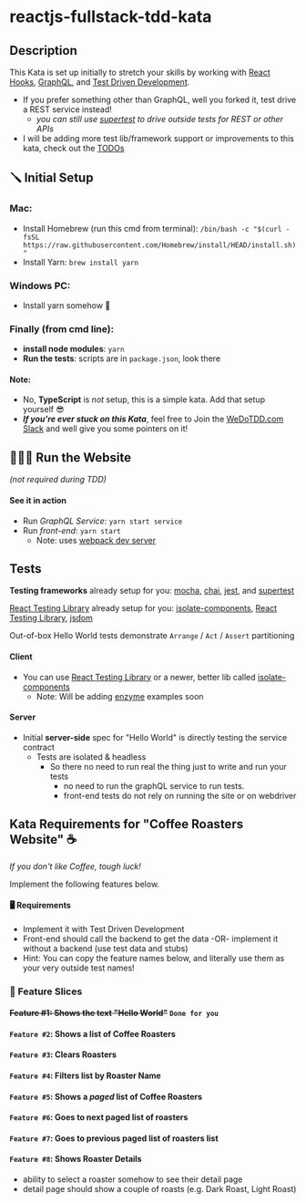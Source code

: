 # reactjs-fullstack-tdd-kata
## Description
This Kata is set up initially to stretch your skills by working with [React Hooks](https://reactjs.org/docs/hooks-intro.html), [GraphQL](https://graphql.org/), and [Test Driven Development](http://wiki.c2.com/?TestDrivenDevelopment).

- If you prefer something other than GraphQL, well you forked it, test drive a REST service instead!
    - *you can still use [supertest](https://github.com/visionmedia/supertest) to drive outside tests for REST or other APIs*
- I will be adding more test lib/framework support or improvements to this kata, check out the [TODOs](https://github.com/dschinkel/reactjs-fullstack-tdd-kata/projects/1)

## 🪛 Initial Setup

### Mac:
- Install Homebrew (run this cmd from terminal): `/bin/bash -c "$(curl -fsSL https://raw.githubusercontent.com/Homebrew/install/HEAD/install.sh)"`
- Install Yarn: `brew install yarn`

### Windows PC:
- Install yarn somehow 🤣

### Finally (from cmd line):
- **install node modules**: `yarn`
- **Run the tests**: scripts are in `package.json`, look there

#### Note:
- No, **TypeScript** is _not_ setup, this is a simple kata.  Add that setup yourself 😎
- **_If you're ever stuck on this Kata_**, feel free to Join the [WeDoTDD.com Slack](https://join.slack.com/t/wedotdd/shared_invite/zt-ladr0ati-rD4bNNEx_Uu1v0pZsxZDNQ) and well give you some pointers on it!

## 🏃🏻‍♀️ Run the Website
*(not required during TDD)*

#### See it in action 
- Run *GraphQL Service*: `yarn start service`
- Run *front-end*: `yarn start` 
    - Note: uses [webpack dev server](https://webpack.js.org/configuration/dev-server)
## Tests
    
**Testing frameworks** already setup for you: [mocha](https://mochajs.org), [chai](https://www.chaijs.com), [jest](https://jestjs.io/), and [supertest](https://github.com/visionmedia/supertest)

[React Testing Library](https://testing-library.com) already setup for you: [isolate-components](https://www.npmjs.com/package/isolate-components), [React Testing Library](https://testing-library.com), [jsdom](https://github.com/jsdom/jsdom)

Out-of-box Hello World tests demonstrate `Arrange` / `Act` / `Assert` partitioning

#### Client

- You can use [React Testing Library](https://testing-library.com) or a newer, better lib called [isolate-components](https://www.npmjs.com/package/isolate-components)
  - Note: Will be adding [enzyme](https://enzymejs.github.io/enzyme) examples soon

#### Server
- Initial **server-side** spec for "Hello World" is directly testing the service contract
  - Tests are isolated & headless
    - So there no need to run real the thing just to write and run your tests
      - no need to run the graphQL service to run tests.
      - front-end tests do not rely on running the site or on webdriver
      
## Kata Requirements for "Coffee Roasters Website" ☕️
*If you don't like Coffee, tough luck!*

Implement the following features below.  

#### 🖥 Requirements
- Implement it with Test Driven Development
- Front-end should call the backend to get the data -OR- implement it without a backend (use test data and stubs)
- Hint: You can copy the feature names below, and literally use them as your very outside test names!

### 📜 Feature Slices
#### ~~Feature #1: Shows the text "Hello World"~~   `Done for you`
#### `Feature #2`: Shows a list of Coffee Roasters
#### `Feature #3`: Clears Roasters
#### `Feature #4`: Filters list by Roaster Name
#### `Feature #5`: Shows a *paged* list of Coffee Roasters
#### `Feature #6`: Goes to next paged list of roasters
#### `Feature #7`: Goes to previous paged list of roasters list
#### `Feature #8`: Shows Roaster Details
- ability to select a roaster somehow to see their detail page
- detail page should show a couple of roasts (e.g. Dark Roast, Light Roast)
